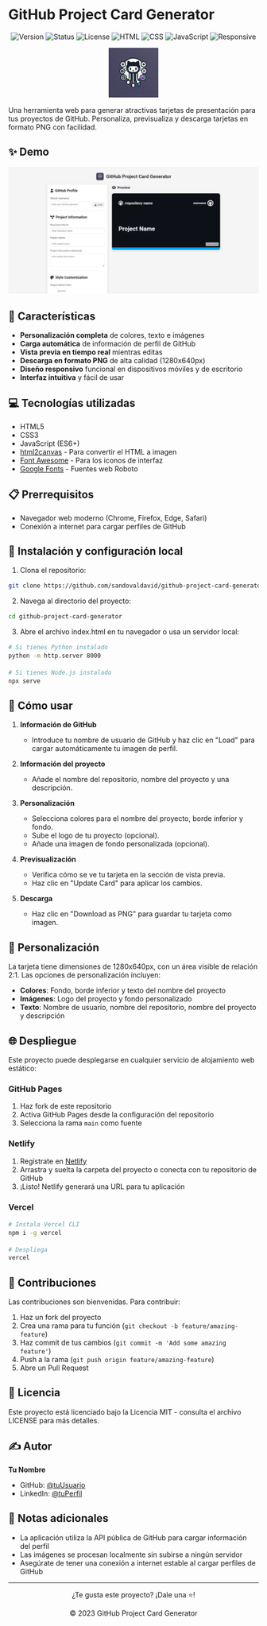 # GitHub Project Card Generator

<div align="center">

![Version](https://img.shields.io/badge/version-1.0.0-blue.svg?cacheSeconds=2592000)
![Status](https://img.shields.io/badge/status-active-success.svg)
![License](https://img.shields.io/badge/license-MIT-blue.svg)
![HTML](https://img.shields.io/badge/HTML-5-orange.svg)
![CSS](https://img.shields.io/badge/CSS-3-blue.svg)
![JavaScript](https://img.shields.io/badge/JavaScript-ES6-yellow.svg)
![Responsive](https://img.shields.io/badge/Responsive-Yes-green.svg)

</div>

<p align="center">
  <img src="static/images/logo-github-card-generator.webp" alt="GitHub Card Generator Logo" width="100">
</p>

Una herramienta web para generar atractivas tarjetas de presentación para tus proyectos de GitHub. Personaliza, previsualiza y descarga tarjetas en formato PNG con facilidad.

## ✨ Demo

<p align="center">
  <img src="./assets/image.png" alt="Ejemplo de tarjeta generada" width="640">
</p>

## 🚀 Características

- **Personalización completa** de colores, texto e imágenes
- **Carga automática** de información de perfil de GitHub
- **Vista previa en tiempo real** mientras editas
- **Descarga en formato PNG** de alta calidad (1280x640px)
- **Diseño responsivo** funcional en dispositivos móviles y de escritorio
- **Interfaz intuitiva** y fácil de usar

## 💻 Tecnologías utilizadas

- HTML5
- CSS3
- JavaScript (ES6+)
- [html2canvas](https://html2canvas.hertzen.com/) - Para convertir el HTML a imagen
- [Font Awesome](https://fontawesome.com/) - Para los iconos de interfaz
- [Google Fonts](https://fonts.google.com/) - Fuentes web Roboto

## 📋 Prerrequisitos

- Navegador web moderno (Chrome, Firefox, Edge, Safari)
- Conexión a internet para cargar perfiles de GitHub

## 🔧 Instalación y configuración local

1. Clona el repositorio:

```bash
git clone https://github.com/sandovaldavid/github-project-card-generator.git
```

2. Navega al directorio del proyecto:

```bash
cd github-project-card-generator
```

3. Abre el archivo index.html en tu navegador o usa un servidor local:

```bash
# Si tienes Python instalado
python -m http.server 8000

# Si tienes Node.js instalado
npx serve
```

## 📘 Cómo usar

1. **Información de GitHub**
   - Introduce tu nombre de usuario de GitHub y haz clic en "Load" para cargar automáticamente tu imagen de perfil.

2. **Información del proyecto**
   - Añade el nombre del repositorio, nombre del proyecto y una descripción.

3. **Personalización**
   - Selecciona colores para el nombre del proyecto, borde inferior y fondo.
   - Sube el logo de tu proyecto (opcional).
   - Añade una imagen de fondo personalizada (opcional).

4. **Previsualización**
   - Verifica cómo se ve tu tarjeta en la sección de vista previa.
   - Haz clic en "Update Card" para aplicar los cambios.

5. **Descarga**
   - Haz clic en "Download as PNG" para guardar tu tarjeta como imagen.

## 🎨 Personalización

La tarjeta tiene dimensiones de 1280x640px, con un área visible de relación 2:1. Las opciones de personalización incluyen:

- **Colores**: Fondo, borde inferior y texto del nombre del proyecto
- **Imágenes**: Logo del proyecto y fondo personalizado
- **Texto**: Nombre de usuario, nombre del repositorio, nombre del proyecto y descripción

## 🌐 Despliegue

Este proyecto puede desplegarse en cualquier servicio de alojamiento web estático:

### GitHub Pages

1. Haz fork de este repositorio
2. Activa GitHub Pages desde la configuración del repositorio
3. Selecciona la rama `main` como fuente

### Netlify

1. Regístrate en [Netlify](https://www.netlify.com/)
2. Arrastra y suelta la carpeta del proyecto o conecta con tu repositorio de GitHub
3. ¡Listo! Netlify generará una URL para tu aplicación

### Vercel

```bash
# Instala Vercel CLI
npm i -g vercel

# Despliega
vercel
```

## 🤝 Contribuciones

Las contribuciones son bienvenidas. Para contribuir:

1. Haz un fork del proyecto
2. Crea una rama para tu función (`git checkout -b feature/amazing-feature`)
3. Haz commit de tus cambios (`git commit -m 'Add some amazing feature'`)
4. Push a la rama (`git push origin feature/amazing-feature`)
5. Abre un Pull Request

## 📜 Licencia

Este proyecto está licenciado bajo la Licencia MIT - consulta el archivo LICENSE para más detalles.

## ✍️ Autor

**Tu Nombre**

* GitHub: [@tuUsuario](https://github.com/tuUsuario)
* LinkedIn: [@tuPerfil](https://linkedin.com/in/tuPerfil)

## 📌 Notas adicionales

- La aplicación utiliza la API pública de GitHub para cargar información del perfil
- Las imágenes se procesan localmente sin subirse a ningún servidor
- Asegúrate de tener una conexión a internet estable al cargar perfiles de GitHub

---

<div align="center">
  <p>
    ¿Te gusta este proyecto? ¡Dale una ⭐️!
  </p>
  <p>
    © 2023 GitHub Project Card Generator
  </p>
</div>
